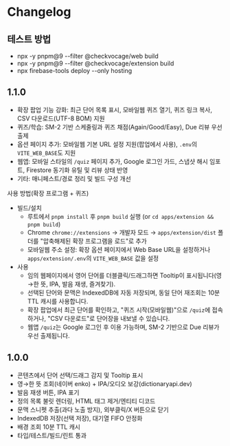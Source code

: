 # Changelog

## 테스트 방법
- npx -y pnpm@9 --filter @checkvocage/web build
- npx -y pnpm@9 --filter @checkvocage/extension build
- npx firebase-tools deploy --only hosting   

## 1.1.0
- 확장 팝업 기능 강화: 최근 단어 목록 표시, 모바일웹 퀴즈 열기, 퀴즈 링크 복사, CSV 다운로드(UTF-8 BOM) 지원
- 퀴즈/학습: SM-2 기반 스케줄링과 퀴즈 채점(Again/Good/Easy), Due 리뷰 우선 출제
- 옵션 페이지 추가: 모바일웹 기본 URL 설정 지원(팝업에서 사용), `.env`의 `VITE_WEB_BASE`도 지원
- 웹앱: 모바일 스타일의 `/quiz` 페이지 추가, Google 로그인 가드, 스냅샷 해시 임포트, Firestore 동기화 유틸 및 리뷰 상태 반영
- 기타: 매니페스트/경로 정리 및 빌드 구성 개선

사용 방법(확장 프로그램 + 퀴즈)
- 빌드/설치
  - 루트에서 `pnpm install` 후 `pnpm build` 실행 (or `cd apps/extension && pnpm build`)
  - Chrome `chrome://extensions` → 개발자 모드 → `apps/extension/dist` 폴더를 "압축해제된 확장 프로그램을 로드"로 추가
  - 모바일웹 주소 설정: 확장 옵션 페이지에서 Web Base URL을 설정하거나 `apps/extension/.env`의 `VITE_WEB_BASE` 값을 설정
- 사용
  - 임의 웹페이지에서 영어 단어를 더블클릭/드래그하면 Tooltip이 표시됩니다(영→한 뜻, IPA, 발음 재생, 즐겨찾기).
  - 선택된 단어와 문맥은 IndexedDB에 자동 저장되며, 동일 단어 재조회는 10분 TTL 캐시를 사용합니다.
  - 확장 팝업에서 최근 단어를 확인하고, "퀴즈 시작(모바일웹)"으로 `/quiz`에 접속하거나, "CSV 다운로드"로 단어장을 내보낼 수 있습니다.
  - 웹앱 `/quiz`는 Google 로그인 후 이용 가능하며, SM-2 기반으로 Due 리뷰가 우선 출제됩니다.

## 1.0.0
- 콘텐츠에서 단어 선택/드래그 감지 및 Tooltip 표시
- 영→한 뜻 조회(네이버 enko) + IPA/오디오 보강(dictionaryapi.dev)
- 발음 재생 버튼, IPA 표기
- 정의 목록 불릿 렌더링, HTML 태그 제거/엔티티 디코드
- 문맥 스니펫 추출(과다 노출 방지), 외부클릭/X 버튼으로 닫기
- IndexedDB 저장(선택 저장), 대기열 FIFO 안정화
- 배경 조회 10분 TTL 캐시
- 타입/테스트/빌드/린트 통과

